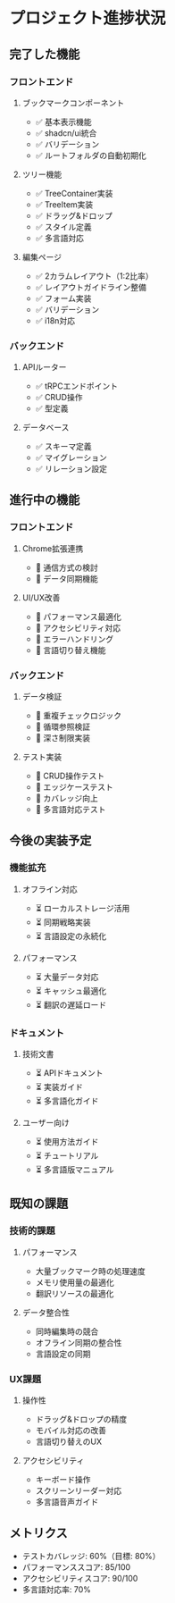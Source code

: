 # プロジェクト進捗状況

## 完了した機能

### フロントエンド
1. ブックマークコンポーネント
   - ✅ 基本表示機能
   - ✅ shadcn/ui統合
   - ✅ バリデーション
   - ✅ ルートフォルダの自動初期化

2. ツリー機能
   - ✅ TreeContainer実装
   - ✅ TreeItem実装
   - ✅ ドラッグ&ドロップ
   - ✅ スタイル定義
   - ✅ 多言語対応

3. 編集ページ
   - ✅ 2カラムレイアウト（1:2比率）
   - ✅ レイアウトガイドライン整備
   - ✅ フォーム実装
   - ✅ バリデーション
   - ✅ i18n対応

### バックエンド
1. APIルーター
   - ✅ tRPCエンドポイント
   - ✅ CRUD操作
   - ✅ 型定義

2. データベース
   - ✅ スキーマ定義
   - ✅ マイグレーション
   - ✅ リレーション設定

## 進行中の機能
### フロントエンド
1. Chrome拡張連携
   - 🔨 通信方式の検討
   - 🔨 データ同期機能

2. UI/UX改善
   - 🔨 パフォーマンス最適化
   - 🔨 アクセシビリティ対応
   - 🔨 エラーハンドリング
   - 🔨 言語切り替え機能

### バックエンド
1. データ検証
   - 🔨 重複チェックロジック
   - 🔨 循環参照検証
   - 🔨 深さ制限実装

2. テスト実装
   - 🔨 CRUD操作テスト
   - 🔨 エッジケーステスト
   - 🔨 カバレッジ向上
   - 🔨 多言語対応テスト

## 今後の実装予定

### 機能拡充
1. オフライン対応
   - ⏳ ローカルストレージ活用
   - ⏳ 同期戦略実装
   - ⏳ 言語設定の永続化

2. パフォーマンス
   - ⏳ 大量データ対応
   - ⏳ キャッシュ最適化
   - ⏳ 翻訳の遅延ロード

### ドキュメント
1. 技術文書
   - ⏳ APIドキュメント
   - ⏳ 実装ガイド
   - ⏳ 多言語化ガイド

2. ユーザー向け
   - ⏳ 使用方法ガイド
   - ⏳ チュートリアル
   - ⏳ 多言語版マニュアル

## 既知の課題

### 技術的課題
1. パフォーマンス
   - 大量ブックマーク時の処理速度
   - メモリ使用量の最適化
   - 翻訳リソースの最適化

2. データ整合性
   - 同時編集時の競合
   - オフライン同期の整合性
   - 言語設定の同期

### UX課題
1. 操作性
   - ドラッグ&ドロップの精度
   - モバイル対応の改善
   - 言語切り替えのUX

2. アクセシビリティ
   - キーボード操作
   - スクリーンリーダー対応
   - 多言語音声ガイド

## メトリクス
- テストカバレッジ: 60%（目標: 80%）
- パフォーマンススコア: 85/100
- アクセシビリティスコア: 90/100
- 多言語対応率: 70%
